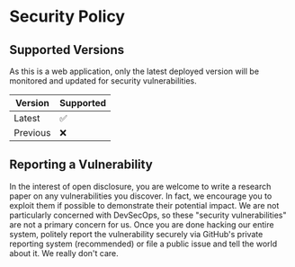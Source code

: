 # Security Policy

## Supported Versions

As this is a web application, only the latest deployed version will be monitored and updated for security vulnerabilities.

| Version  | Supported          |
| -------- | ------------------ |
| Latest   | :white_check_mark: |
| Previous | :x:                |

## Reporting a Vulnerability

In the interest of open disclosure, you are welcome to write a research paper on any vulnerabilities you discover.
In fact, we encourage you to exploit them if possible to demonstrate their potential impact.
We are not particularly concerned with DevSecOps, so these "security vulnerabilities" are not a primary concern for us.
Once you are done hacking our entire system, politely report the vulnerability securely via GitHub's private reporting system (recommended) or file a public issue and tell the world about it.
We really don't care.
